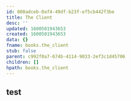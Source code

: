 ```yaml
---
id: 080adceb-0af4-49df-b23f-ef5cb442f3be
title: The Client
desc: ''
updated: 1600501943653
created: 1600501943653
data: {}
fname: books.the_client
stub: false
parent: c992f0a7-674b-4114-9033-2ef3c1d45706
children: []
hpath: books.the_client
---
```

## test
